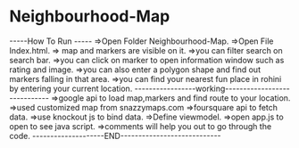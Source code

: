 # Neighbourhood-Map # 
-----How To Run ----- 
=>Open Folder Neighbourhood-Map.
=>Open File Index.html.
=> map and markers are visible on it.
=>you can filter search on search bar.
=>you can click on marker to open information window such as rating and image.
=>you can also enter a polygon shape and find out markers falling in that area.
=>you can find your nearest fun place in rohini by entering your current location.
-----------------working-----------------------------
=>google api to load map,markers and find route to your location.
=>used customized map from snazzymaps.com
=>foursquare api to fetch data.
=>use knockout js to bind data.
=>Define viewmodel.
=>open app.js to open to see java script.
=>comments will help you out to go through the code.
--------------------END----------------------------
